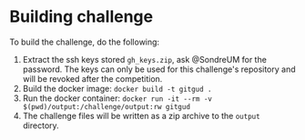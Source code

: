 # Building challenge

To build the challenge, do the following:

1. Extract the ssh keys stored `gh_keys.zip`, ask @SondreUM for the password. The keys can only be used for this challenge's repository and will be revoked after the competition.
2. Build the docker image: `docker build -t gitgud .`
3. Run the docker container: `docker run -it --rm -v $(pwd)/output:/challenge/output:rw gitgud`
4. The challenge files will be written as a zip archive to the `output` directory.
